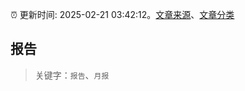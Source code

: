 :alarm_clock: 更新时间: 2025-02-21 03:42:12。[文章来源](/README.md)、[文章分类](/TAGS.md)

## 报告


> 关键字：`报告`、`月报`



